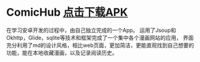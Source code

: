 # ComicHub <a href="http://173.82.245.95:8080/s/jXFKsoy5QSEpC8q/download/%E6%BC%AB%E7%94%BBHub.apk">点击下载APK</a>
在学习安卓开发的过程中，由自己独立完成的一个App。
运用了Jsoup和Okhttp，Glide，sqlite等技术和框架完成了一个集中各个漫画网站的应用，
界面充分利用了md的设计风格，相比web页面，更加简洁，更能直观找到自己想要的功能，能在本地收藏漫画，以及记录阅读历史。

